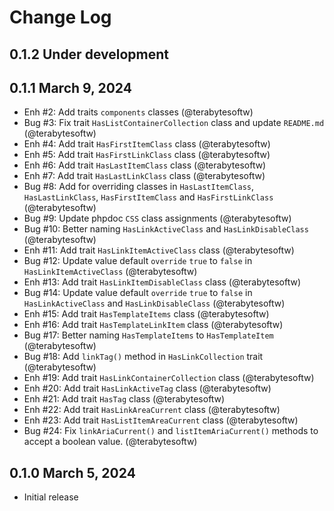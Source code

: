 # Change Log

## 0.1.2 Under development

## 0.1.1 March 9, 2024

- Enh #2: Add traits `components` classes (@terabytesoftw)
- Bug #3: Fix trait `HasListContainerCollection` class and update `README.md` (@terabytesoftw)
- Enh #4: Add trait `HasFirstItemClass` class (@terabytesoftw)
- Enh #5: Add trait `HasFirstLinkClass` class (@terabytesoftw)
- Enh #6: Add trait `HasLastItemClass` class (@terabytesoftw)
- Enh #7: Add trait `HasLastLinkClass` class (@terabytesoftw)
- Bug #8: Add for overriding classes in `HasLastItemClass`, `HasLastLinkClass`, `HasFirstItemClass` and `HasFirstLinkClass` (@terabytesoftw)
- Bug #9: Update phpdoc `CSS` class assignments (@terabytesoftw)
- Bug #10: Better naming `HasLinkActiveClass` and `HasLinkDisableClass` (@terabytesoftw)
- Enh #11: Add trait `HasLinkItemActiveClass` class (@terabytesoftw)
- Bug #12: Update value default `override` `true` to `false` in `HasLinkItemActiveClass` (@terabytesoftw)
- Enh #13: Add trait `HasLinkItemDisableClass` class (@terabytesoftw)
- Bug #14: Update value default `override` `true` to `false` in `HasLinkActiveClass` and `HasLinkDisableClass` (@terabytesoftw)
- Enh #15: Add trait `HasTemplateItems` class (@terabytesoftw)
- Enh #16: Add trait `HasTemplateLinkItem` class (@terabytesoftw)
- Bug #17: Better naming `HasTemplateItems` to `HasTemplateItem` (@terabytesoftw)
- Bug #18: Add `linkTag()` method in `HasLinkCollection` trait (@terabytesoftw)
- Enh #19: Add trait `HasLinkContainerCollection` class (@terabytesoftw)
- Enh #20: Add trait `HasLinkActiveTag` class (@terabytesoftw)
- Enh #21: Add trait `HasTag` class (@terabytesoftw)
- Enh #22: Add trait `HasLinkAreaCurrent` class (@terabytesoftw)
- Enh #23: Add trait `HasListItemAreaCurrent` class (@terabytesoftw)
- Bug #24: Fix `linkAriaCurrent()` and `listItemAriaCurrent()` methods to accept a boolean value. (@terabytesoftw)

## 0.1.0 March 5, 2024

- Initial release
